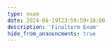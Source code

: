 ```yaml
---
type: exam
date: 2024-06-19T23:59:59+10:00
description: 'Finalterm Exam'
hide_from_announcments: true
---
```

